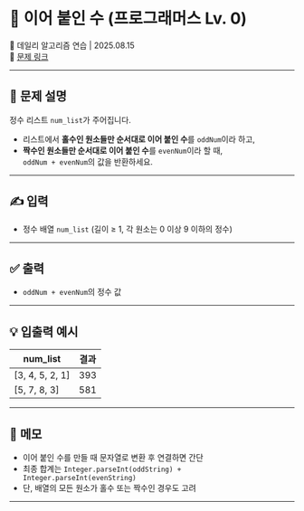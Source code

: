 # 📘 이어 붙인 수 (프로그래머스 Lv. 0)

📅 데일리 알고리즘 연습 | 2025.08.15  
🔗 [문제 링크](https://school.programmers.co.kr/learn/courses/30/lessons/181928)

---

## 📌 문제 설명

정수 리스트 `num_list`가 주어집니다.  
- 리스트에서 **홀수인 원소들만 순서대로 이어 붙인 수**를 `oddNum`이라 하고,  
- **짝수인 원소들만 순서대로 이어 붙인 수**를 `evenNum`이라 할 때,  
`oddNum + evenNum`의 값을 반환하세요.

---

## ✍️ 입력

- 정수 배열 `num_list` (길이 ≥ 1, 각 원소는 0 이상 9 이하의 정수)

---

## ✅ 출력

- `oddNum + evenNum`의 정수 값

---

## 💡 입출력 예시

| num_list          | 결과 |
|-------------------|------|
| [3, 4, 5, 2, 1]   | 393  |
| [5, 7, 8, 3]      | 581  |

---

## 📝 메모

- 이어 붙인 수를 만들 때 문자열로 변환 후 연결하면 간단  
- 최종 합계는 `Integer.parseInt(oddString) + Integer.parseInt(evenString)`  
- 단, 배열의 모든 원소가 홀수 또는 짝수인 경우도 고려

---